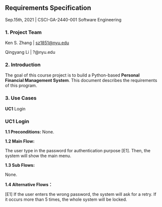 ## Requirements Specification

Sep.15th, 2021 | CSCI-GA-2440-001 Software Engineering



### 1. Project Team

Ken S. Zhang | sz1851@nyu.edu

Qingyang Li | ?@nyu.edu



### 2. Introduction

The goal of this course project is to build a Python-based **Personal Financial Management System**. This document describes the requirements of this program. 



### 3. Use Cases

**UC1** Login



### UC1 Login

**1.1 Preconditions:**
None.

**1.2 Main Flow:**

The user type in the password for authentication purpose [E1]. Then, the system will show the main menu. 

**1.3 Sub Flows:**

None.

**1.4 Alternative Flows：**

[E1] If the user enters the wrong password, the system will ask for a retry. If it occurs more than 5 times, the whole system will be locked. 